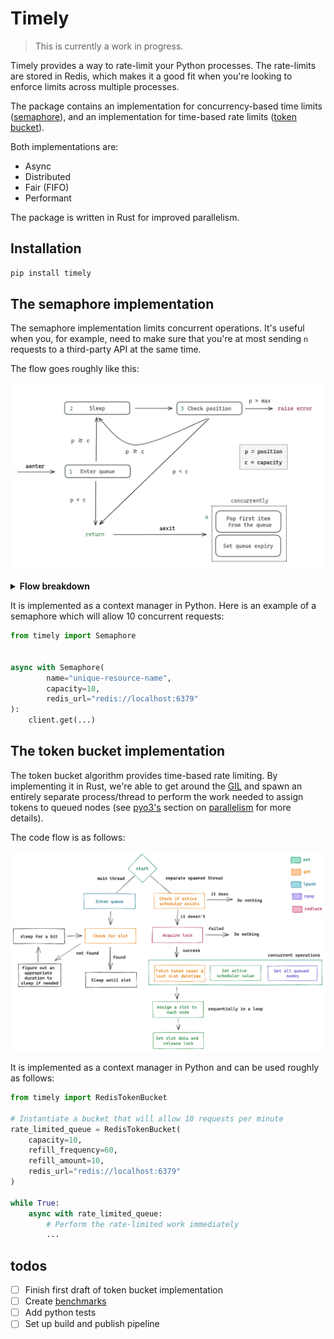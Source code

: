 # Timely

> This is currently a work in progress.

Timely provides a way to rate-limit your Python processes. The
rate-limits are stored in Redis, which makes it a good fit when you're
looking to enforce limits across multiple processes.

The package contains an implementation for concurrency-based time limits
([semaphore](https://en.wikipedia.org/wiki/Semaphore_(programming))),
and an implementation for time-based rate limits
([token bucket](https://en.wikipedia.org/wiki/Token_bucket)).

Both implementations are:

- Async
- Distributed
- Fair (FIFO)
- Performant

The package is written in Rust for improved parallelism.

## Installation

```bash
pip install timely
```

## The semaphore implementation

The semaphore implementation limits concurrent operations.
It's useful when you, for example, need to make sure that you're
at most sending `n` requests to a third-party API at the same time.

The flow goes roughly like this:

<img width=800 heigh=800 src="docs/semaphore.png"></img>

<details>
<summary><b>Flow breakdown</b></summary>
<ol>
<li>Enter queue with <a href="https://redis.io/commands/rpush/">RPUSH</a> which returns the position of the node. 
When using RPUSH, <a href="https://redis.io/commands/lpos/">LPOS</a> will find the first index at O(1), 
and the second at O(2), and so on. By using this combination, we're prioritizing quicker access at lower indexes.
</li>
<li>
How long to sleep for depends on our position in the queue. If we're position number 10 million, we can sleep for
longer than if we're the next one up. Sleep duration is 100ms times the number of nodes ahead in the queue by
default, but the duration is configurable.
</li>
<li>
Check position with <a href="https://redis.io/commands/lpos/">LPOS</a> and raise an error if the position exceeds 
the maximum allowed position, which is none by default.
</li>
<li>
When the client has finished and aexit is called, we need to clean up the queue entry we added. We could use a
distributed lock to check our position and pop the right index, but that seems needlessly inefficient. Instead, we 
just pop the first index, since this will free up capacity in the semaphore for the next process.
<br><br>
We also have an unsolved issue of capacity never being freed if a process crashes before running aexit. By adding 
a queue expiry we give ourselves a chance to reset the queue after a period of inactivity.
<br><br>
We run these calls in parallel.
</li>
</ol>
</details>

It is implemented as a context manager in Python. Here is an example of a semaphore which will allow 10 concurrent requests:

```python
from timely import Semaphore


async with Semaphore(
        name="unique-resource-name",
        capacity=10,
        redis_url="redis://localhost:6379"
):
    client.get(...)
```

## The token bucket implementation

The token bucket algorithm provides time-based rate limiting. By implementing
it in Rust, we're able to get around the [GIL](https://realpython.com/python-gil/) and
spawn an entirely separate process/thread to perform the work needed to assign tokens
to queued nodes (see [pyo3's](https://pyo3.rs/) section on [parallelism](https://pyo3.rs/v0.16.4/parallelism.html)
for more details).

The code flow is as follows:

<img width=800 heigh=800 src="docs/token_bucket.png"></img>

It is implemented as a context manager in Python and can be used roughly as follows:

```python
from timely import RedisTokenBucket

# Instantiate a bucket that will allow 10 requests per minute
rate_limited_queue = RedisTokenBucket(
    capacity=10,
    refill_frequency=60,
    refill_amount=10,
    redis_url="redis://localhost:6379"
)

while True:
    async with rate_limited_queue:
        # Perform the rate-limited work immediately
        ...
```

## todos

- [ ] Finish first draft of token bucket implementation
- [ ] Create [benchmarks](https://doc.rust-lang.org/cargo/commands/cargo-bench.html)
- [ ] Add python tests
- [ ] Set up build and publish pipeline
